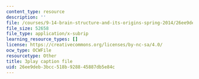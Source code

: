 ```yaml
---
content_type: resource
description: ''
file: /courses/9-14-brain-structure-and-its-origins-spring-2014/26ee9deb3bcc518b928845887db5e84c_555143.vtt
file_size: 52658
file_type: application/x-subrip
learning_resource_types: []
license: https://creativecommons.org/licenses/by-nc-sa/4.0/
ocw_type: OCWFile
resourcetype: Other
title: 3play caption file
uid: 26ee9deb-3bcc-518b-9288-45887db5e84c
---
```

